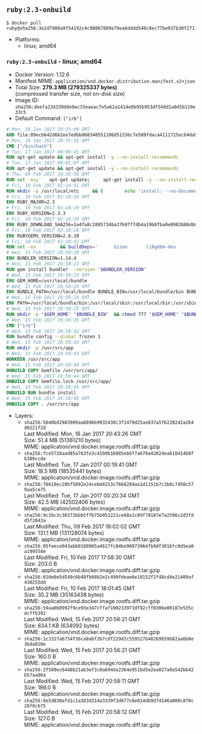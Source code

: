 ## `ruby:2.3-onbuild`

```console
$ docker pull ruby@sha256:3e2d7900a9f54192c4c98067889e79ea6dddd540c8ec77be037b30f27118412b
```

-	Platforms:
	-	linux; amd64

### `ruby:2.3-onbuild` - linux; amd64

-	Docker Version: 1.12.6
-	Manifest MIME: `application/vnd.docker.distribution.manifest.v2+json`
-	Total Size: **279.3 MB (279325337 bytes)**  
	(compressed transfer size, not on-disk size)
-	Image ID: `sha256:deefa234339dde9ac33eaeac7e5a62a1414e0b95b953df549d1a0d5b119e33c5`
-	Default Command: `["irb"]`

```dockerfile
# Mon, 16 Jan 2017 20:35:09 GMT
ADD file:89ecb642d662ee7edbb868340551106d51336c7e589fdaca4111725ec64da957 in / 
# Mon, 16 Jan 2017 20:35:16 GMT
CMD ["/bin/bash"]
# Tue, 17 Jan 2017 00:00:45 GMT
RUN apt-get update && apt-get install -y --no-install-recommends 		ca-certificates 		curl 		wget 	&& rm -rf /var/lib/apt/lists/*
# Tue, 17 Jan 2017 00:01:07 GMT
RUN apt-get update && apt-get install -y --no-install-recommends 		bzr 		git 		mercurial 		openssh-client 		subversion 				procps 	&& rm -rf /var/lib/apt/lists/*
# Thu, 09 Feb 2017 18:35:36 GMT
RUN set -ex; 	apt-get update; 	apt-get install -y --no-install-recommends 		autoconf 		automake 		bzip2 		file 		g++ 		gcc 		imagemagick 		libbz2-dev 		libc6-dev 		libcurl4-openssl-dev 		libdb-dev 		libevent-dev 		libffi-dev 		libgdbm-dev 		libgeoip-dev 		libglib2.0-dev 		libjpeg-dev 		libkrb5-dev 		liblzma-dev 		libmagickcore-dev 		libmagickwand-dev 		libncurses-dev 		libpng-dev 		libpq-dev 		libreadline-dev 		libsqlite3-dev 		libssl-dev 		libtool 		libwebp-dev 		libxml2-dev 		libxslt-dev 		libyaml-dev 		make 		patch 		xz-utils 		zlib1g-dev 				$( 			if apt-cache show 'default-libmysqlclient-dev' 2>/dev/null | grep -q '^Version:'; then 				echo 'default-libmysqlclient-dev'; 			else 				echo 'libmysqlclient-dev'; 			fi 		) 	; 	rm -rf /var/lib/apt/lists/*
# Fri, 10 Feb 2017 02:10:41 GMT
RUN mkdir -p /usr/local/etc 	&& { 		echo 'install: --no-document'; 		echo 'update: --no-document'; 	} >> /usr/local/etc/gemrc
# Fri, 10 Feb 2017 02:18:19 GMT
ENV RUBY_MAJOR=2.3
# Fri, 10 Feb 2017 02:18:19 GMT
ENV RUBY_VERSION=2.3.3
# Fri, 10 Feb 2017 02:18:20 GMT
ENV RUBY_DOWNLOAD_SHA256=1a4fa8c2885734ba37b97ffdb4a19b8fba0e8982606db02d936e65bac07419dc
# Fri, 10 Feb 2017 02:18:20 GMT
ENV RUBYGEMS_VERSION=2.6.10
# Fri, 10 Feb 2017 02:20:42 GMT
RUN set -ex 		&& buildDeps=' 		bison 		libgdbm-dev 		ruby 	' 	&& apt-get update 	&& apt-get install -y --no-install-recommends $buildDeps 	&& rm -rf /var/lib/apt/lists/* 		&& wget -O ruby.tar.xz "https://cache.ruby-lang.org/pub/ruby/${RUBY_MAJOR%-rc}/ruby-$RUBY_VERSION.tar.xz" 	&& echo "$RUBY_DOWNLOAD_SHA256 *ruby.tar.xz" | sha256sum -c - 		&& mkdir -p /usr/src/ruby 	&& tar -xJf ruby.tar.xz -C /usr/src/ruby --strip-components=1 	&& rm ruby.tar.xz 		&& cd /usr/src/ruby 		&& { 		echo '#define ENABLE_PATH_CHECK 0'; 		echo; 		cat file.c; 	} > file.c.new 	&& mv file.c.new file.c 		&& autoconf 	&& ./configure --disable-install-doc --enable-shared 	&& make -j"$(nproc)" 	&& make install 		&& apt-get purge -y --auto-remove $buildDeps 	&& cd / 	&& rm -r /usr/src/ruby 		&& gem update --system "$RUBYGEMS_VERSION"
# Wed, 15 Feb 2017 20:50:20 GMT
ENV BUNDLER_VERSION=1.14.4
# Wed, 15 Feb 2017 20:50:23 GMT
RUN gem install bundler --version "$BUNDLER_VERSION"
# Wed, 15 Feb 2017 20:50:23 GMT
ENV GEM_HOME=/usr/local/bundle
# Wed, 15 Feb 2017 20:50:24 GMT
ENV BUNDLE_PATH=/usr/local/bundle BUNDLE_BIN=/usr/local/bundle/bin BUNDLE_SILENCE_ROOT_WARNING=1 BUNDLE_APP_CONFIG=/usr/local/bundle
# Wed, 15 Feb 2017 20:50:24 GMT
ENV PATH=/usr/local/bundle/bin:/usr/local/sbin:/usr/local/bin:/usr/sbin:/usr/bin:/sbin:/bin
# Wed, 15 Feb 2017 20:50:25 GMT
RUN mkdir -p "$GEM_HOME" "$BUNDLE_BIN" 	&& chmod 777 "$GEM_HOME" "$BUNDLE_BIN"
# Wed, 15 Feb 2017 20:50:26 GMT
CMD ["irb"]
# Wed, 15 Feb 2017 20:50:42 GMT
RUN bundle config --global frozen 1
# Wed, 15 Feb 2017 20:50:43 GMT
RUN mkdir -p /usr/src/app
# Wed, 15 Feb 2017 20:50:43 GMT
WORKDIR /usr/src/app
# Wed, 15 Feb 2017 20:50:44 GMT
ONBUILD COPY Gemfile /usr/src/app/
# Wed, 15 Feb 2017 20:50:44 GMT
ONBUILD COPY Gemfile.lock /usr/src/app/
# Wed, 15 Feb 2017 20:50:45 GMT
ONBUILD RUN bundle install
# Wed, 15 Feb 2017 20:50:45 GMT
ONBUILD COPY . /usr/src/app
```

-	Layers:
	-	`sha256:5040bd2983909aa8896b9932438c3f1479d25ae837a5f6220242a264d0221f2d`  
		Last Modified: Mon, 16 Jan 2017 20:43:26 GMT  
		Size: 51.4 MB (51361210 bytes)  
		MIME: application/vnd.docker.image.rootfs.diff.tar.gzip
	-	`sha256:fce5728aad85a763fe3c419db16885eb6f7a670a42824ea618414b8fb309ccde`  
		Last Modified: Tue, 17 Jan 2017 00:19:41 GMT  
		Size: 18.5 MB (18535441 bytes)  
		MIME: application/vnd.docker.image.rootfs.diff.tar.gzip
	-	`sha256:76610ec20bf5892e24cebd4153c7668284aa1d1151b7c3b0c7d50c579aa5ce75`  
		Last Modified: Tue, 17 Jan 2017 00:20:34 GMT  
		Size: 42.5 MB (42502406 bytes)  
		MIME: application/vnd.docker.image.rootfs.diff.tar.gzip
	-	`sha256:9c1bc3c30371bbb5ffb75b052221ce88a1c89f78187e7a2596c2d3fdd5f2043a`  
		Last Modified: Thu, 09 Feb 2017 19:02:02 GMT  
		Size: 131.1 MB (131128074 bytes)  
		MIME: application/vnd.docker.image.rootfs.diff.tar.gzip
	-	`sha256:05feece943abb0180905a4617fc84be90973964fb9df3016fc0d5ea0a199554e`  
		Last Modified: Fri, 10 Feb 2017 17:58:30 GMT  
		Size: 203.0 B  
		MIME: application/vnd.docker.image.rootfs.diff.tar.gzip
	-	`sha256:010e0e5d549c6b48fb08b2e2c490fdeae6e10152f2f48cd4e21409af430255dd`  
		Last Modified: Fri, 10 Feb 2017 18:01:45 GMT  
		Size: 35.2 MB (35163438 bytes)  
		MIME: application/vnd.docker.image.rootfs.diff.tar.gzip
	-	`sha256:59aa0b0992f9ce93e347cffaf190233973df82cff0306e00187e535cdcffb392`  
		Last Modified: Wed, 15 Feb 2017 20:56:21 GMT  
		Size: 634.1 KB (634092 bytes)  
		MIME: application/vnd.docker.image.rootfs.diff.tar.gzip
	-	`sha256:1c3327a6754f36ca8abf267cdf229d2c559527b48269b59b82aa6b0e3bda820e`  
		Last Modified: Wed, 15 Feb 2017 20:56:21 GMT  
		Size: 160.0 B  
		MIME: application/vnd.docker.image.rootfs.diff.tar.gzip
	-	`sha256:2f589ec6448b21ab3ef3c0a694da2364e951bd5e2ea027a0a542bb42b57aa80a`  
		Last Modified: Wed, 15 Feb 2017 20:58:11 GMT  
		Size: 186.0 B  
		MIME: application/vnd.docker.image.rootfs.diff.tar.gzip
	-	`sha256:0e5d830afd1c1a383d314a3339f3d677c6e014db9d74146a009c870c28f0cb75`  
		Last Modified: Wed, 15 Feb 2017 20:58:12 GMT  
		Size: 127.0 B  
		MIME: application/vnd.docker.image.rootfs.diff.tar.gzip
